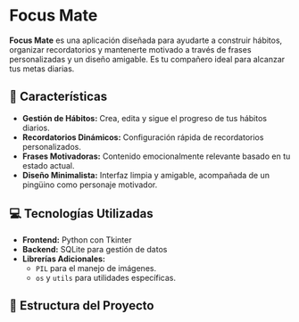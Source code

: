 # Focus Mate

**Focus Mate** es una aplicación diseñada para ayudarte a construir hábitos, organizar recordatorios y mantenerte motivado a través de frases personalizadas y un diseño amigable. Es tu compañero ideal para alcanzar tus metas diarias.

## 🚀 Características

- **Gestión de Hábitos:** Crea, edita y sigue el progreso de tus hábitos diarios.
- **Recordatorios Dinámicos:** Configuración rápida de recordatorios personalizados.
- **Frases Motivadoras:** Contenido emocionalmente relevante basado en tu estado actual.
- **Diseño Minimalista:** Interfaz limpia y amigable, acompañada de un pingüino como personaje motivador.

## 💻 Tecnologías Utilizadas

- **Frontend:** Python con Tkinter
- **Backend:** SQLite para gestión de datos
- **Librerías Adicionales:** 
  - `PIL` para el manejo de imágenes.
  - `os` y `utils` para utilidades específicas.

## 📂 Estructura del Proyecto

